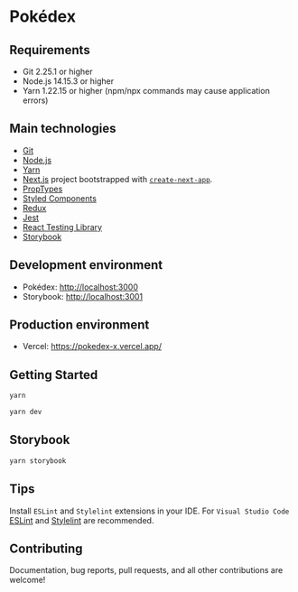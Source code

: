 # Pokédex

## Requirements

- Git 2.25.1 or higher
- Node.js 14.15.3 or higher
- Yarn 1.22.15 or higher (npm/npx commands may cause application errors)

## Main technologies

- [Git](https://git-scm.com/)
- [Node.js](https://nodejs.org/)
- [Yarn](https://yarnpkg.com/)
- [Next.js](https://nextjs.org/) project bootstrapped with [`create-next-app`](https://github.com/vercel/next.js/tree/canary/packages/create-next-app).
- [PropTypes](https://reactjs.org/docs/typechecking-with-proptypes.html)
- [Styled Components](https://styled-components.com/)
- [Redux](https://redux.js.org/)
- [Jest](https://jestjs.io/)
- [React Testing Library](https://testing-library.com/docs/react-testing-library/intro/)
- [Storybook](https://storybook.js.org/)

## Development environment

- Pokédex: <http://localhost:3000>
- Storybook: <http://localhost:3001>

## Production environment

- Vercel: <https://pokedex-x.vercel.app/>

## Getting Started

```bash
yarn
```

```bash
yarn dev
```
## Storybook

```bash
yarn storybook
```
## Tips

Install `ESLint` and `Stylelint` extensions in your IDE. For `Visual Studio Code` [ESLint](https://marketplace.visualstudio.com/items?itemName=dbaeumer.vscode-eslint) and [Stylelint](https://marketplace.visualstudio.com/items?itemName=stylelint.vscode-stylelint) are recommended.

## Contributing

Documentation, bug reports, pull requests, and all other contributions are welcome!
